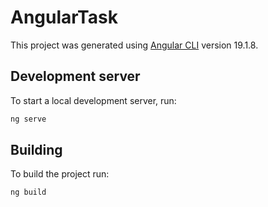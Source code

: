 # AngularTask

This project was generated using [Angular CLI](https://github.com/angular/angular-cli) version 19.1.8.

## Development server

To start a local development server, run:

```bash
ng serve
```

## Building

To build the project run:

```bash
ng build
```
